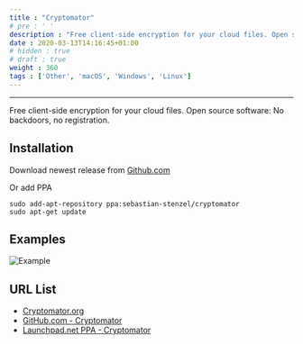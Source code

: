 ```yaml
---
title : "Cryptomator"
# pre : ' '
description : "Free client-side encryption for your cloud files. Open source software: No backdoors, no registration."
date : 2020-03-13T14:16:45+01:00
# hidden : true
# draft : true
weight : 360
tags : ['Other', 'macOS', 'Windows', 'Linux']
---
```


---

Free client-side encryption for your cloud files. Open source software: No backdoors, no registration.

## Installation

Download newest release from [Github.com](https://github.com/cryptomator/cryptomator/releases)

Or add PPA

```plain
sudo add-apt-repository ppa:sebastian-stenzel/cryptomator
sudo apt-get update
```

## Examples

![Example](images/example.png)

## URL List

- [Cryptomator.org](https://cryptomator.org/)
- [GitHub.com - Cryptomator](https://github.com/cryptomator/cryptomator)
- [Launchpad.net PPA - Cryptomator](https://launchpad.net/~sebastian-stenzel/+archive/ubuntu/cryptomator)
